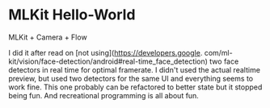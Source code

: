 MLKit Hello-World 
=================

MLKit + Camera + Flow

I did it after read on [not using](https://developers.google.
com/ml-kit/vision/face-detection/android#real-time_face_detection) two face detectors in real time for optimal 
framerate.
I didn't used the actual realtime preview, but used two detectors for the same UI and everything seems to work fine. 
This one probably can be refactored to better state but it stopped being fun. And recreational programming is all about fun.